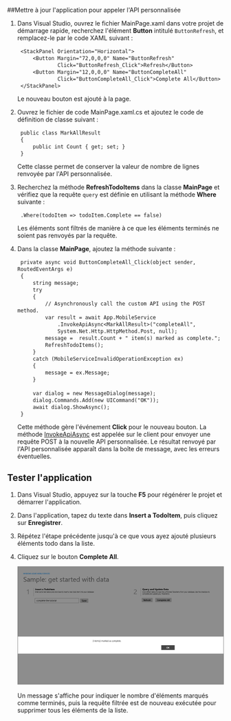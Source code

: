 
##<a name="update-app"></a>Mettre à jour l'application pour appeler l'API personnalisée

1. Dans Visual Studio, ouvrez le fichier MainPage.xaml dans votre projet de démarrage rapide, recherchez l'élément **Button** intitulé `ButtonRefresh`, et remplacez-le par le code XAML suivant : 

		<StackPanel Orientation="Horizontal">
	        <Button Margin="72,0,0,0" Name="ButtonRefresh" 
	                Click="ButtonRefresh_Click">Refresh</Button>
	        <Button Margin="12,0,0,0" Name="ButtonCompleteAll" 
	                Click="ButtonCompleteAll_Click">Complete All</Button>
	    </StackPanel>

	Le nouveau bouton est ajouté à la page.

2. Ouvrez le fichier de code MainPage.xaml.cs et ajoutez le code de définition de classe suivant :

	    public class MarkAllResult
	    {
	        public int Count { get; set; }
	    }

	Cette classe permet de conserver la valeur de nombre de lignes renvoyée par l'API personnalisée.

3. Recherchez la méthode **RefreshTodoItems** dans la classe **MainPage** et vérifiez que la requête `query` est définie en utilisant la méthode **Where** suivante :

        .Where(todoItem => todoItem.Complete == false)

	Les éléments sont filtrés de manière à ce que les éléments terminés ne soient pas renvoyés par la requête.

3. Dans la classe **MainPage**, ajoutez la méthode suivante :

		private async void ButtonCompleteAll_Click(object sender, RoutedEventArgs e)
		{
		    string message;
		    try
		    {
		        // Asynchronously call the custom API using the POST method. 
		        var result = await App.MobileService
		            .InvokeApiAsync<MarkAllResult>("completeAll", 
		            System.Net.Http.HttpMethod.Post, null);
		        message =  result.Count + " item(s) marked as complete.";
		        RefreshTodoItems();
		    }
		    catch (MobileServiceInvalidOperationException ex)
		    {
		        message = ex.Message;                
		    }
		
		    var dialog = new MessageDialog(message);
		    dialog.Commands.Add(new UICommand("OK"));
		    await dialog.ShowAsync();
		}

	Cette méthode gère l'événement **Click** pour le nouveau bouton. La méthode [InvokeApiAsync](http://msdn.microsoft.com/library/windowsazure/microsoft.windowsazure.mobileservices.mobileserviceclient.invokeapiasync.aspx) est appelée sur le client pour envoyer une requête POST à la nouvelle API personnalisée. Le résultat renvoyé par l'API personnalisée apparaît dans la boîte de message, avec les erreurs éventuelles.

## <a name="test-app"></a>Tester l'application

1. Dans Visual Studio, appuyez sur la touche **F5** pour régénérer le projet et démarrer l'application.

2. Dans l'application, tapez du texte dans **Insert a TodoItem**, puis cliquez sur **Enregistrer**.

3. Répétez l'étape précédente jusqu'à ce que vous ayez ajouté plusieurs éléments todo dans la liste.

4. Cliquez sur le bouton **Complete All**.

  	![](./media/mobile-services-windows-store-dotnet-call-custom-api/mobile-custom-api-windows-store-completed.png)

	Un message s'affiche pour indiquer le nombre d'éléments marqués comme terminés, puis la requête filtrée est de nouveau exécutée pour supprimer tous les éléments de la liste.

<!---HONumber=62-->